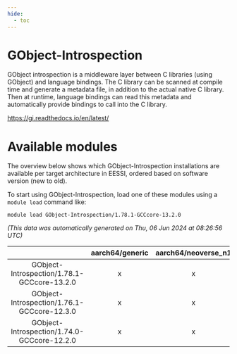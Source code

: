 ```yaml
---
hide:
  - toc
---
```


GObject-Introspection
=====================


GObject introspection is a middleware layer between C libraries (using GObject) and language bindings. The C library can be scanned at compile time and generate a metadata file, in addition to the actual native C library. Then at runtime, language bindings can read this metadata and automatically provide bindings to call into the C library.

https://gi.readthedocs.io/en/latest/
# Available modules


The overview below shows which GObject-Introspection installations are available per target architecture in EESSI, ordered based on software version (new to old).

To start using GObject-Introspection, load one of these modules using a `module load` command like:

```shell
module load GObject-Introspection/1.78.1-GCCcore-13.2.0
```

*(This data was automatically generated on Thu, 06 Jun 2024 at 08:26:56 UTC)*  

| |aarch64/generic|aarch64/neoverse_n1|aarch64/neoverse_v1|x86_64/generic|x86_64/amd/zen2|x86_64/amd/zen3|x86_64/intel/haswell|x86_64/intel/skylake_avx512|
| :---: | :---: | :---: | :---: | :---: | :---: | :---: | :---: | :---: |
|GObject-Introspection/1.78.1-GCCcore-13.2.0|x|x|x|x|x|x|x|x|
|GObject-Introspection/1.76.1-GCCcore-12.3.0|x|x|x|x|x|x|x|x|
|GObject-Introspection/1.74.0-GCCcore-12.2.0|x|x|x|x|x|x|x|x|
